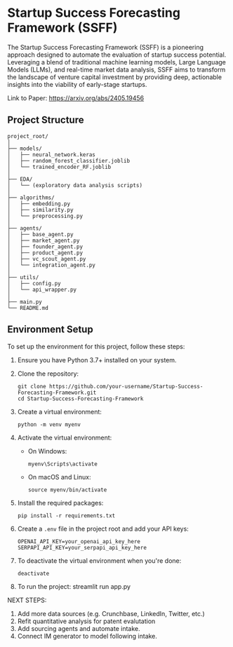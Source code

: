 # Startup Success Forecasting Framework (SSFF)

The Startup Success Forecasting Framework (SSFF) is a pioneering approach designed to automate the evaluation of startup success potential. Leveraging a blend of traditional machine learning models, Large Language Models (LLMs), and real-time market data analysis, SSFF aims to transform the landscape of venture capital investment by providing deep, actionable insights into the viability of early-stage startups.

Link to Paper: https://arxiv.org/abs/2405.19456

## Project Structure

```
project_root/
│
├── models/
│   ├── neural_network.keras
│   ├── random_forest_classifier.joblib
│   └── trained_encoder_RF.joblib
│
├── EDA/
│   └── (exploratory data analysis scripts)
│
├── algorithms/
│   ├── embedding.py
│   ├── similarity.py
│   └── preprocessing.py
│
├── agents/
│   ├── base_agent.py
│   ├── market_agent.py
│   ├── founder_agent.py
│   ├── product_agent.py
│   ├── vc_scout_agent.py
│   └── integration_agent.py
│
├── utils/
│   ├── config.py
│   └── api_wrapper.py
│
├── main.py
└── README.md
```

## Environment Setup

To set up the environment for this project, follow these steps:

1. Ensure you have Python 3.7+ installed on your system.

2. Clone the repository:
   ```
   git clone https://github.com/your-username/Startup-Success-Forecasting-Framework.git
   cd Startup-Success-Forecasting-Framework
   ```

3. Create a virtual environment:
   ```
   python -m venv myenv
   ```

4. Activate the virtual environment:
   - On Windows:
     ```
     myenv\Scripts\activate
     ```
   - On macOS and Linux:
     ```
     source myenv/bin/activate
     ```

5. Install the required packages:
   ```
   pip install -r requirements.txt
   ```

6. Create a `.env` file in the project root and add your API keys:
   ```
   OPENAI_API_KEY=your_openai_api_key_here
   SERPAPI_API_KEY=your_serpapi_api_key_here
   ```

7. To deactivate the virtual environment when you're done:
   ```
   deactivate
   ```

8. To run the project: streamlit run app.py


NEXT STEPS:
1. Add more data sources (e.g. Crunchbase, LinkedIn, Twitter, etc.)
2. Refit quantitative analysis for patent evalutation
3. Add sourcing agents and automate intake.
4. Connect IM generator to model following intake.

